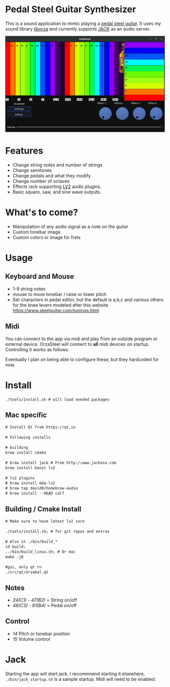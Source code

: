 # Pedal Steel Guitar Synthesizer

This is a sound application to mimic playing a [pedal steel guitar](https://en.wikipedia.org/wiki/Pedal_steel_guitar). It uses my sound library [liborza](https://github.com/chuckfairy/liborza) and currently supports [JACK](https://jackaudio.org/) as an audio server.

![Main View](https://raw.githubusercontent.com/chuckfairy/OrzaSteel/master/screenshots/orzasteel_20200226.png)

# Features

- Change string notes and number of strings
- Change semitones
- Change pedals and what they modify
- Change number of octaves
- Effects rack supporting [LV2](https://lv2plug.in/) audio plugins.
- Basic square, saw, and sine wave outputs.


# What's to come?

- Manipulation of any audio signal as a note on the guitar
- Custom tonebar image
- Custom colors or image for frets


# Usage

## Keyboard and Mouse

- 1-9 string notes
- mouse to move tonebar / raise or lower pitch
- Set characters in pedal editor, but the default is a,b,c and various others for the knee levers modeled after this website https://www.steelguitar.com/tunings.html

## Midi

You can connect to the app via midi and play from an outside program or external device. OrzaSteel will connect to **all** midi devices on startup. Controlling it works as follows.

Eventually I plan on being able to configure these, but they hardcoded for now.


# Install


```shell
./tools/install.sh # will load needed packages
```

## Mac specific

```shell
# Install Qt from https://qt.io

# Following installs

# building
brew install cmake

# brew install jack # From http://www.jackosx.com
brew install boost lv2

# lv2 plugins
# brew install mda-lv2
# brew tap david0/homebrew-audio
# brew install --HEAD calf
```


## Building / Cmake Install

```shell
# Make sure to have latest lv2 core

./tools/install.sh; # for git repos and extras

# Also in ./bin/build_*
cd build;
../bin/build_linux.sh; # Or mac
make -j8

#gui, only qt rn
./src/qt/orzabal.qt
```


## Notes
- *24(C1) - 47(B2)* = String on/off
- *48(C3) - 61(B4)* = Pedal on/off

## Control
- *14* Pitch or tonebar position
- *15* Volume control


# Jack

Starting the app will start jack. I recommnend starting it elsewhere, `./bin/jack_startup.sh` is a sample startup. Midi will need to be enabled.
